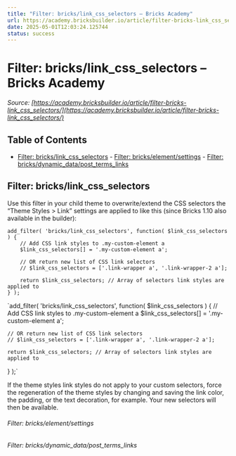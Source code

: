 ```yaml
---
title: "Filter: bricks/link_css_selectors – Bricks Academy"
url: https://academy.bricksbuilder.io/article/filter-bricks-link_css_selectors/
date: 2025-05-01T12:03:24.125744
status: success
---
```


# Filter: bricks/link_css_selectors – Bricks Academy

*Source: [https://academy.bricksbuilder.io/article/filter-bricks-link_css_selectors/](https://academy.bricksbuilder.io/article/filter-bricks-link_css_selectors/)*

## Table of Contents

- [Filter: bricks/link_css_selectors](#filter-brickslinkcssselectors)
        - [Filter: bricks/element/settings](#filter-brickselementsettings)
        - [Filter: bricks/dynamic_data/post_terms_links](#filter-bricksdynamicdataposttermslinks)

## Filter: bricks/link_css_selectors

Use this filter in your child theme to overwrite/extend the CSS selectors the “Theme Styles > Link” settings are applied to like this (since Bricks 1.10 also available in the builder):

```
add_filter( 'bricks/link_css_selectors', function( $link_css_selectors ) {
    // Add CSS link styles to .my-custom-element a
    $link_css_selectors[] = '.my-custom-element a';
    
    // OR return new list of CSS link selectors
    // $link_css_selectors = ['.link-wrapper a', '.link-wrapper-2 a'];

    return $link_css_selectors; // Array of selectors link styles are applied to
} );
```

`add_filter( 'bricks/link_css_selectors', function( $link_css_selectors ) {
    // Add CSS link styles to .my-custom-element a
    $link_css_selectors[] = '.my-custom-element a';
    
    // OR return new list of CSS link selectors
    // $link_css_selectors = ['.link-wrapper a', '.link-wrapper-2 a'];

    return $link_css_selectors; // Array of selectors link styles are applied to
} );`

If the theme styles link styles do not apply to your custom selectors, force the regeneration of the theme styles by changing and saving the link color, the padding, or the text decoration, for example. Your new selectors will then be available.

###### Filter: bricks/element/settings

###### Filter: bricks/dynamic_data/post_terms_links

